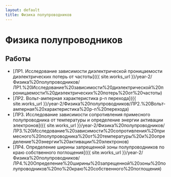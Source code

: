 ```yaml
---
layout: default
title: Физика полупроводников
---
```


# Физика полупроводников

## Работы

- [ЛР1. Исследование зависимости диэлектрической проницаемости диэлектрических потерь от частоты]({{ site.works_url }}/year-2/Физика%20полупроводников/ЛР1.%20Исследование%20зависимости%20диэлектрической%20проницаемости%20диэлектрических%20потерь%20от%20частоты)
- [ЛР2. Вольт-амперная характеристика р-n перехода]({{ site.works_url }}/year-2/Физика%20полупроводников/ЛР2.%20Вольт-амперная%20характеристика%20р-n%20перехода)
- [ЛР3. Исследование зависимости сопротивления примесного полупроводника от температуры и определение энергии активации электронов]({{ site.works_url }}/year-2/Физика%20полупроводников/ЛР3.%20Исследование%20зависимости%20сопротивления%20примесного%20полупроводника%20от%20температуры%20и%20определение%20энергии%20активации%20электронов)
- [ЛР4. Определение ширины запрещенной зоны полупроводников по краю собственного поглощения]({{ site.works_url }}/year-2/Физика%20полупроводников/ЛР4.%20Определение%20ширины%20запрещенной%20зоны%20полупроводников%20по%20краю%20собственного%20поглощения) 